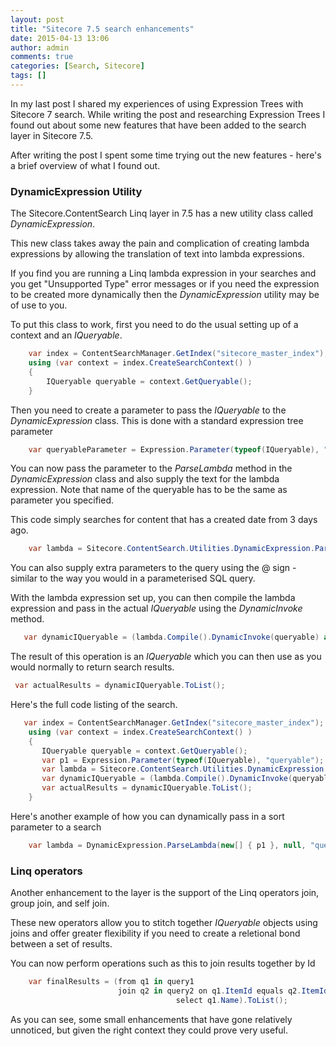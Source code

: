 ```yaml
---
layout: post
title: "Sitecore 7.5 search enhancements"
date: 2015-04-13 13:06
author: admin
comments: true
categories: [Search, Sitecore]
tags: []
---
```

<span class="dropcap">I</span>n my last post I shared my experiences of using Expression Trees with Sitecore 7 search.
While writing the post and researching Expression Trees I found out about some new features that have been added to the search layer in Sitecore 7.5.

After writing the post I spent some time trying out the new features - here's a brief overview of what I found out.
<!--more-->


### DynamicExpression Utility


The Sitecore.ContentSearch Linq layer in 7.5 has a new utility class called *DynamicExpression*.

This new class takes away the pain and complication of creating lambda expressions by allowing the translation of text into lambda expressions.

If you find you are running a Linq lambda expression in your searches and you get "Unsupported Type" error messages or if you need the expression to be created more dynamically then the *DynamicExpression* utility may be of use to you.

To put this class to work, first you need to do the usual setting up of a context and an *IQueryable*.


``` csharp
    var index = ContentSearchManager.GetIndex("sitecore_master_index");
    using (var context = index.CreateSearchContext() )
    {
        IQueryable queryable = context.GetQueryable();
    }
```


Then you need to create a parameter to pass the *IQueryable* to the *DynamicExpression* class. This is done with a standard expression tree parameter

``` csharp 
    var queryableParameter = Expression.Parameter(typeof(IQueryable), "queryable");
```
    
 You can now pass the parameter to the *ParseLambda* method in the *DynamicExpression* class and also supply the text for the lambda expression.
Note that name of the queryable has to be the same as parameter you specified.
    
This code simply searches for content that has a created date from 3 days ago.

``` csharp
    var lambda = Sitecore.ContentSearch.Utilities.DynamicExpression.ParseLambda(new[] { p1 }, null, "queryable.Where(CreatedDate > @0)", DateTime.Now.AddDays(-3));</pre>
```

You can also supply extra parameters to the query using the @ sign - similar to the way you would in a parameterised SQL query.
    
With the lambda expression set up, you can then compile the lambda expression and pass in the actual *IQueryable* using the *DynamicInvoke* method.

``` csharp
   var dynamicIQueryable = (lambda.Compile().DynamicInvoke(queryable) as IQueryable);
```

The result of this operation is an *IQueryable* which you can then use as you would normally to return search results.

``` csharp
 var actualResults = dynamicIQueryable.ToList();
```

Here's the full code listing of the search.

``` csharp
   var index = ContentSearchManager.GetIndex("sitecore_master_index");
    using (var context = index.CreateSearchContext() )
    {
       IQueryable queryable = context.GetQueryable();
       var p1 = Expression.Parameter(typeof(IQueryable), "queryable");
       var lambda = Sitecore.ContentSearch.Utilities.DynamicExpression.ParseLambda(new[] { p1 }, null, "queryable.Where(CreatedDate > @0)", DateTime.Now.AddDays(-3));
       var dynamicIQueryable = (lambda.Compile().DynamicInvoke(queryable) as IQueryable);
       var actualResults = dynamicIQueryable.ToList();
    }
```
Here's another example of how you can dynamically pass in a sort parameter to a search

``` csharp
    var lambda = DynamicExpression.ParseLambda(new[] { p1 }, null, "queryable.Where(Name == @0).OrderBy(@1)", "Name","Date");</pre>
```
    
### Linq operators
    
    
Another enhancement to the layer is the support of the Linq operators join, group join, and self join.
    
These new operators allow you to stitch together *IQueryable* objects using joins and offer greater flexibility if you need to create a reletional bond between a set of results.
    
You can now perform operations such as this to join results together by Id

``` csharp
    var finalResults = (from q1 in query1
                        join q2 in query2 on q1.ItemId equals q2.ItemId
                                     select q1.Name).ToList();
```


As you can see, some small enhancements that have gone relatively unnoticed, but given the right context they could prove very useful.
